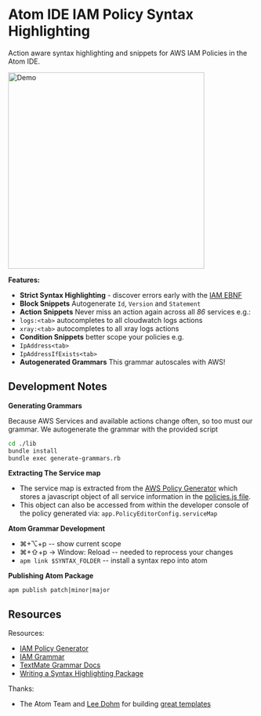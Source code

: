 # Atom IDE IAM Policy Syntax Highlighting

Action aware syntax highlighting and snippets for AWS IAM Policies in the Atom IDE.

<img alt="Demo" src="https://raw.githubusercontent.com/witoff/atom-iam-syntax/master/policy.gif" width="400">

**Features:**
* **Strict Syntax Highlighting** - discover errors early with the [IAM EBNF](http://docs.aws.amazon.com/IAM/latest/UserGuide/reference_policies_grammar.html#po)
* **Block Snippets** Autogenerate `Id`, `Version` and `Statement`
* **Action Snippets** Never miss an action again across all _86_ services  e.g.:
 * `logs:<tab>` autocompletes to all cloudwatch logs actions
 * `xray:<tab>` autocompletes to all xray logs actions
* **Condition Snippets** better scope your policies e.g.
 * `IpAddress<tab>`
 * `IpAddressIfExists<tab>`
* **Autogenerated Grammars** This grammar autoscales with AWS!

## Development Notes

**Generating Grammars**

Because AWS Services and available actions change often, so too must our grammar.  We autogenerate the grammar with the provided script

```bash
cd ./lib
bundle install
bundle exec generate-grammars.rb
```

**Extracting The Service map**
* The service map is extracted from the [AWS Policy Generator](https://awspolicygen.s3.amazonaws.com/policygen.html) which stores a javascript object of all service information in the [policies.js file](https://awsiamconsole.s3.amazonaws.com/iam/assets/js/bundles/policies.js).
* This object can also be accessed from within the developer console of the policy generated via: `app.PolicyEditorConfig.serviceMap`

**Atom Grammar Development**
* ⌘+⌥+p -- show current scope
* ⌘+⇧+p -> Window: Reload -- needed to reprocess your changes
* `apm link $SYNTAX_FOLDER` -- install a syntax repo into atom

**Publishing Atom Package**

```shell
apm publish patch|minor|major
```

## Resources

Resources:
* [IAM Policy Generator](https://awsiamconsole.s3.amazonaws.com/iam/assets/js/bundles/policies.js)
* [IAM Grammar](http://docs.aws.amazon.com/IAM/latest/UserGuide/reference_policies_grammar.html#policies-grammar-bnf)
* [TextMate Grammar Docs](http://manual.macromates.com/en/language_grammars)
* [Writing a Syntax Highlighting Package](https://www.sitepoint.com/how-to-write-a-syntax-highlighting-package-for-atom/)

Thanks:
* The Atom Team and [Lee Dohm](https://github.com/lee-dohm) for building [great templates](https://github.com/atom/language-json)
